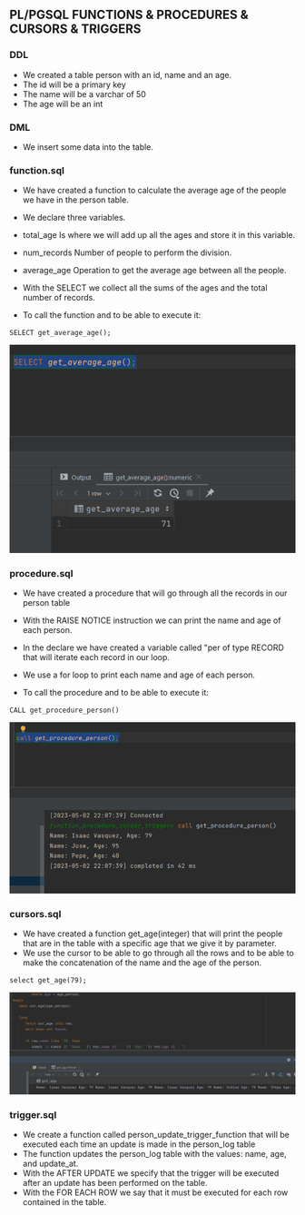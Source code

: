 ## PL/PGSQL FUNCTIONS & PROCEDURES & CURSORS & TRIGGERS

### DDL
- We created a table person with an id, name and an age.
- The id will be a primary key
- The name will be a varchar of 50
- The age will be an int

### DML
- We insert some data into the table.

### function.sql
- We have created a function to calculate the average age of the people we have in the person table.
- We declare three variables.
- total_age Is where we will add up all the ages and store it in this variable.
- num_records Number of people to perform the division.
- average_age Operation to get the average age between all the people.
- With the SELECT we collect all the sums of the ages and the total number of records.

- To call the function and to be able to execute it:
```
SELECT get_average_age();
```
![function_photo](/img/Screenshot_1.png "function_photo")

### procedure.sql
- We have created a procedure that will go through all the records in our person table
- With the RAISE NOTICE instruction we can print the name and age of each person.
- In the declare we have created a variable called "per of type RECORD that will iterate each record in our loop.
- We use a for loop to print each name and age of each person.

- To call the procedure and to be able to execute it:
```
CALL get_procedure_person()
```
![procedure_photo](/img/Screenshot_2.png "procedure_photo")

### cursors.sql
- We have created a function get_age(integer) that will print the people that are in the table with a specific age that we give it by parameter.
- We use the cursor to be able to go through all the rows and to be able to make the concatenation of the name and the age of the person.
```
select get_age(79);
```
![cursor_photo](/img/Screenshot_4.png "cursor_photo")

### trigger.sql
- We create a function called person_update_trigger_function that will be executed each time an update is made in the person_log table
- The function updates the person_log table with the values: name, age, and update_at.
- With the AFTER UPDATE we specify that the trigger will be executed after an update has been performed on the table.
- With the FOR EACH ROW we say that it must be executed for each row contained in the table.
